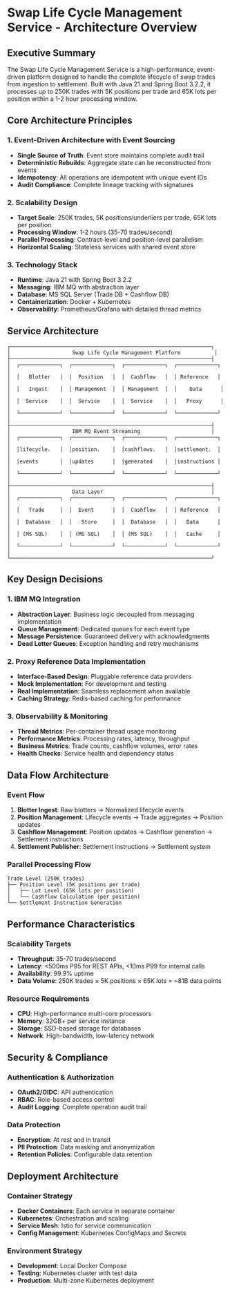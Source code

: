 # Swap Life Cycle Management Service - Architecture Overview

## Executive Summary

The Swap Life Cycle Management Service is a high-performance, event-driven platform designed to handle the complete lifecycle of swap trades from ingestion to settlement. Built with Java 21 and Spring Boot 3.2.2, it processes up to 250K trades with 5K positions per trade and 65K lots per position within a 1-2 hour processing window.

## Core Architecture Principles

### 1. Event-Driven Architecture with Event Sourcing
- **Single Source of Truth**: Event store maintains complete audit trail
- **Deterministic Rebuilds**: Aggregate state can be reconstructed from events
- **Idempotency**: All operations are idempotent with unique event IDs
- **Audit Compliance**: Complete lineage tracking with signatures

### 2. Scalability Design
- **Target Scale**: 250K trades, 5K positions/underliers per trade, 65K lots per position
- **Processing Window**: 1-2 hours (35-70 trades/second)
- **Parallel Processing**: Contract-level and position-level parallelism
- **Horizontal Scaling**: Stateless services with shared event store

### 3. Technology Stack
- **Runtime**: Java 21 with Spring Boot 3.2.2
- **Messaging**: IBM MQ with abstraction layer
- **Database**: MS SQL Server (Trade DB + Cashflow DB)
- **Containerization**: Docker + Kubernetes
- **Observability**: Prometheus/Grafana with detailed thread metrics

## Service Architecture

```
┌─────────────────────────────────────────────────────────────────┐
│                    Swap Life Cycle Management Platform           │
├─────────────────────────────────────────────────────────────────┤
│  ┌─────────────┐  ┌─────────────┐  ┌─────────────┐  ┌─────────────┐ │
│  │   Blotter   │  │  Position   │  │  Cashflow   │  │ Reference   │ │
│  │   Ingest    │  │ Management  │  │ Management  │  │    Data      │ │
│  │  Service    │  │  Service    │  │  Service    │  │   Proxy      │ │
│  └─────────────┘  └─────────────┘  └─────────────┘  └─────────────┘ │
├─────────────────────────────────────────────────────────────────┤
│                    IBM MQ Event Streaming                       │
│  ┌─────────────┐  ┌─────────────┐  ┌─────────────┐  ┌─────────────┐ │
│  │lifecycle.   │  │position.    │  │cashflows.   │  │settlement.  │ │
│  │events       │  │updates      │  │generated    │  │instructions │ │
│  └─────────────┘  └─────────────┘  └─────────────┘  └─────────────┘ │
├─────────────────────────────────────────────────────────────────┤
│                    Data Layer                                   │
│  ┌─────────────┐  ┌─────────────┐  ┌─────────────┐  ┌─────────────┐ │
│  │   Trade     │  │  Event      │  │  Cashflow   │  │ Reference   │ │
│  │  Database   │  │   Store     │  │  Database   │  │   Data      │ │
│  │ (MS SQL)    │  │ (MS SQL)    │  │ (MS SQL)    │  │   Cache     │ │
│  └─────────────┘  └─────────────┘  └─────────────┘  └─────────────┘ │
└─────────────────────────────────────────────────────────────────┘
```

## Key Design Decisions

### 1. IBM MQ Integration
- **Abstraction Layer**: Business logic decoupled from messaging implementation
- **Queue Management**: Dedicated queues for each event type
- **Message Persistence**: Guaranteed delivery with acknowledgments
- **Dead Letter Queues**: Exception handling and retry mechanisms

### 2. Proxy Reference Data Implementation
- **Interface-Based Design**: Pluggable reference data providers
- **Mock Implementation**: For development and testing
- **Real Implementation**: Seamless replacement when available
- **Caching Strategy**: Redis-based caching for performance

### 3. Observability & Monitoring
- **Thread Metrics**: Per-container thread usage monitoring
- **Performance Metrics**: Processing rates, latency, throughput
- **Business Metrics**: Trade counts, cashflow volumes, error rates
- **Health Checks**: Service health and dependency status

## Data Flow Architecture

### Event Flow
1. **Blotter Ingest**: Raw blotters → Normalized lifecycle events
2. **Position Management**: Lifecycle events → Trade aggregates → Position updates
3. **Cashflow Management**: Position updates → Cashflow generation → Settlement instructions
4. **Settlement Publisher**: Settlement instructions → Settlement system

### Parallel Processing Flow
```
Trade Level (250K trades)
├── Position Level (5K positions per trade)
│   ├── Lot Level (65K lots per position)
│   └── Cashflow Calculation (per position)
└── Settlement Instruction Generation
```

## Performance Characteristics

### Scalability Targets
- **Throughput**: 35-70 trades/second
- **Latency**: <500ms P95 for REST APIs, <10ms P99 for internal calls
- **Availability**: 99.9% uptime
- **Data Volume**: 250K trades × 5K positions × 65K lots = ~81B data points

### Resource Requirements
- **CPU**: High-performance multi-core processors
- **Memory**: 32GB+ per service instance
- **Storage**: SSD-based storage for databases
- **Network**: High-bandwidth, low-latency network

## Security & Compliance

### Authentication & Authorization
- **OAuth2/OIDC**: API authentication
- **RBAC**: Role-based access control
- **Audit Logging**: Complete operation audit trail

### Data Protection
- **Encryption**: At rest and in transit
- **PII Protection**: Data masking and anonymization
- **Retention Policies**: Configurable data retention

## Deployment Architecture

### Container Strategy
- **Docker Containers**: Each service in separate container
- **Kubernetes**: Orchestration and scaling
- **Service Mesh**: Istio for service communication
- **Config Management**: Kubernetes ConfigMaps and Secrets

### Environment Strategy
- **Development**: Local Docker Compose
- **Testing**: Kubernetes cluster with test data
- **Production**: Multi-zone Kubernetes deployment
